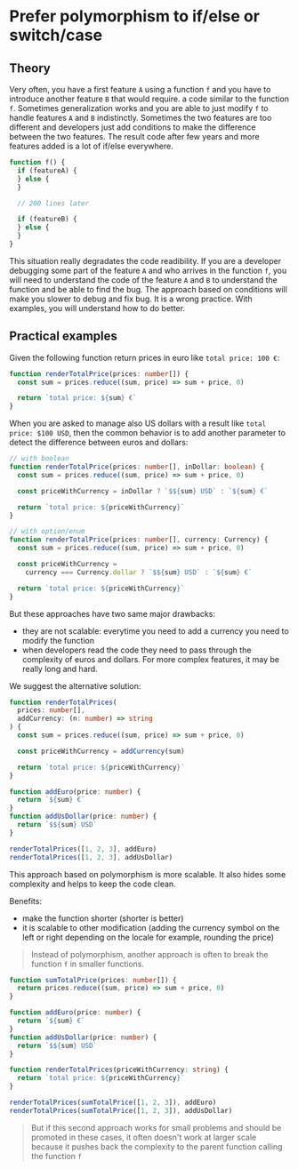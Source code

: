 # Prefer polymorphism to if/else or switch/case

## Theory

Very often, you have a first feature `A` using a function `f` and you have to introduce another feature `B` that would require.
a code similar to the function `f`.
Sometimes generalization works and you are able to just modify `f` to handle features `A` and `B` indistinctly.
Sometimes the two features are too different and developers just add conditions to make the difference between the two features.
The result code after few years and more features added is a lot of if/else everywhere.

```ts
function f() {
  if (featureA) {
  } else {
  }

  // 200 lines later

  if (featureB) {
  } else {
  }
}
```

This situation really degradates the code readibility. If you are a developer debugging some part of the feature `A` and who arrives
in the function `f`, you will need to understand the code of the feature `A` and `B` to understand the function and be able to find the bug.
The approach based on conditions will make you slower to debug and fix bug. It is a wrong practice. With examples, you will understand how to do better.

## Practical examples

Given the following function return prices in euro like `total price: 100 €`:

```ts
function renderTotalPrice(prices: number[]) {
  const sum = prices.reduce((sum, price) => sum + price, 0)

  return `total price: ${sum} €`
}
```

When you are asked to manage also US dollars with a result like `total price: $100 USD`, then the common behavior is to add another parameter to detect the difference between
euros and dollars:

```ts
// with boolean
function renderTotalPrice(prices: number[], inDollar: boolean) {
  const sum = prices.reduce((sum, price) => sum + price, 0)

  const priceWithCurrency = inDollar ? `$${sum} USD` : `${sum} €`

  return `total price: ${priceWithCurrency}`
}

// with option/enum
function renderTotalPrice(prices: number[], currency: Currency) {
  const sum = prices.reduce((sum, price) => sum + price, 0)

  const priceWithCurrency =
    currency === Currency.dollar ? `$${sum} USD` : `${sum} €`

  return `total price: ${priceWithCurrency}`
}
```

But these approaches have two same major drawbacks:

- they are not scalable: everytime you need to add a currency you need to modify the function
- when developers read the code they need to pass through the complexity of euros and dollars. For more complex features, it may be really long and hard.

We suggest the alternative solution:

```ts
function renderTotalPrices(
  prices: number[],
  addCurrency: (n: number) => string
) {
  const sum = prices.reduce((sum, price) => sum + price, 0)

  const priceWithCurrency = addCurrency(sum)

  return `total price: ${priceWithCurrency}`
}

function addEuro(price: number) {
  return `${sum} €`
}
function addUsDollar(price: number) {
  return `$${sum} USD`
}

renderTotalPrices([1, 2, 3], addEuro)
renderTotalPrices([1, 2, 3], addUsDollar)
```

This approach based on polymorphism is more scalable. It also hides some complexity and helps to keep the code clean.

Benefits:

- make the function shorter (shorter is better)
- it is scalable to other modification (adding the currency symbol on the left or right depending on the locale for example, rounding the price)

> Instead of polymorphism, another approach is often to break the function `f` in smaller functions.

```ts
function sumTotalPrice(prices: number[]) {
  return prices.reduce((sum, price) => sum + price, 0)
}

function addEuro(price: number) {
  return `${sum} €`
}
function addUsDollar(price: number) {
  return `$${sum} USD`
}

function renderTotalPrices(priceWithCurrency: string) {
  return `total price: ${priceWithCurrency}`
}

renderTotalPrices(sumTotalPrice([1, 2, 3]), addEuro)
renderTotalPrices(sumTotalPrice([1, 2, 3]), addUsDollar)
```

> But if this second approach works for small problems and should be promoted in these cases, it often doesn't work at larger scale because it
> pushes back the complexity to the parent function calling the function `f`
